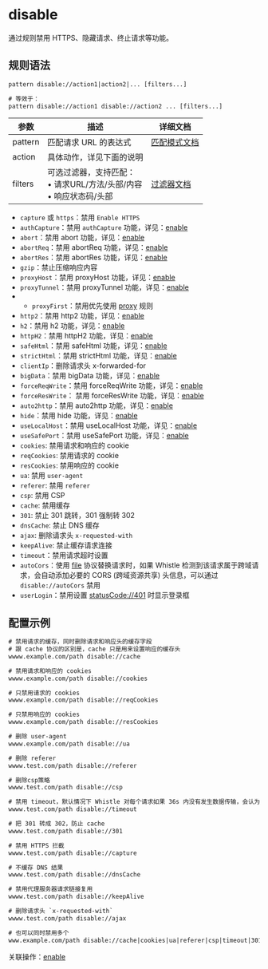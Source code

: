 # disable
通过规则禁用 HTTPS、隐藏请求、终止请求等功能。

## 规则语法
``` txt
pattern disable://action1|action2|... [filters...]

# 等效于：
pattern disable://action1 disable://action2 ... [filters...]
```

| 参数    | 描述                                                         | 详细文档                  |
| ------- | ------------------------------------------------------------ | ------------------------- |
| pattern | 匹配请求 URL 的表达式                                        | [匹配模式文档](./pattern) |
| action  | 具体动作，详见下面的说明 | |
| filters | 可选过滤器，支持匹配：<br/>• 请求URL/方法/头部/内容<br/>• 响应状态码/头部 | [过滤器文档](./filters) |


- `capture` 或 `https`：禁用 `Enable HTTPS`
- `authCapture`：禁用 `authCapture` 功能，详见：[enable](./enable)
- `abort`：禁用 abort 功能，详见：[enable](./enable)
- `abortReq`：禁用 abortReq 功能，详见：[enable](./enable)
- `abortRes`：禁用 abortRes 功能，详见：[enable](./enable)
- `gzip`：禁止压缩响应内容
- `proxyHost`：禁用 proxyHost 功能，详见：[enable](./enable)
- `proxyTunnel`：禁用 proxyTunnel 功能，详见：[enable](./enable)
- - `proxyFirst`：禁用优先使用 [proxy](./proxy) 规则
- `http2`：禁用 http2 功能，详见：[enable](./enable)
- `h2`：禁用 h2 功能，详见：[enable](./enable)
- `httpH2`：禁用 httpH2 功能，详见：[enable](./enable)
- `safeHtml`：禁用 safeHtml 功能，详见：[enable](./enable)
- `strictHtml`：禁用 strictHtml 功能，详见：[enable](./enable)
- `clientIp`：删除请求头 x-forwarded-for
- `bigData`：禁用 bigData 功能，详见：[enable](./enable)
- `forceReqWrite`：禁用 forceReqWrite 功能，详见：[enable](./enable)
- `forceResWrite`： 禁用 forceResWrite 功能，详见：[enable](./enable)
- `auto2http`：禁用 auto2http 功能，详见：[enable](./enable)
- `hide`：禁用 hide 功能，详见：[enable](./enable)
- `useLocalHost`：禁用 useLocalHost 功能，详见：[enable](./enable)
- `useSafePort`：禁用 useSafePort 功能，详见：[enable](./enable)
- `cookies`: 禁用请求和响应的 cookie
- `reqCookies`: 禁用请求的 cookie
- `resCookies`: 禁用响应的 cookie
- `ua`: 禁用 `user-agent` 
- `referer`: 禁用 `referer`
- `csp`: 禁用 CSP
- `cache`: 禁用缓存
- `301`: 禁止 301 跳转，301 强制转 302
- `dnsCache`: 禁止 DNS 缓存
- `ajax`: 删除请求头 `x-requested-with`
- `keepAlive`: 禁止缓存请求连接
- `timeout`：禁用请求超时设置
- `autoCors`：使用 [file](./file) 协议替换请求时，如果 Whistle 检测到该请求属于跨域请求，会自动添加必要的 CORS (跨域资源共享) 头信息，可以通过 `disable://autoCors` 禁用
- `userLogin`：禁用设置 [statusCode://401](./statusCode) 时显示登录框

## 配置示例
``` txt
# 禁用请求的缓存，同时删除请求和响应头的缓存字段
# 跟 cache 协议的区别是，cache 只是用来设置响应的缓存头
wwww.example.com/path disable://cache

# 禁用请求和响应的 cookies
wwww.example.com/path disable://cookies

# 只禁用请求的 cookies
wwww.example.com/path disable://reqCookies

# 只禁用响应的 cookies
wwww.example.com/path disable://resCookies

# 删除 user-agent
wwww.example.com/path disable://ua

# 删除 referer
wwww.test.com/path disable://referer

# 删除csp策略
wwww.test.com/path disable://csp

# 禁用 timeout，默认情况下 Whistle 对每个请求如果 36s 内没有发生数据传输，会认为请求超时
wwww.test.com/path disable://timeout

# 把 301 转成 302，防止 cache
wwww.test.com/path disable://301

# 禁用 HTTPS 拦截
wwww.test.com/path disable://capture

# 不缓存 DNS 结果
wwww.test.com/path disable://dnsCache

# 禁用代理服务器请求链接复用
wwww.test.com/path disable://keepAlive

# 删除请求头 `x-requested-with`
wwww.test.com/path disable://ajax

# 也可以同时禁用多个
www.example.com/path disable://cache|cookies|ua|referer|csp|timeout|301|intercept|dnsCache|keepAlive|autoCors
```

关联操作：[enable](./enable)
